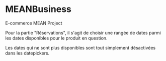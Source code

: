 # MEANBusiness
E-commerce MEAN Project

Pour la partie "Réservations", il s'agit de choisir une rangée de dates parmi les dates disponibles pour le produit en question.

Les dates qui ne sont plus disponibles sont tout simplement désactivées dans les datepickers.
